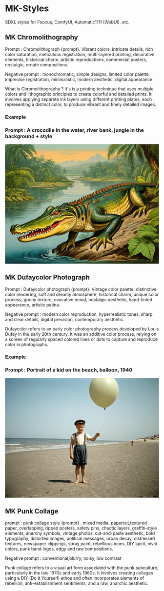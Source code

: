 # MK-Styles
SDXL styles for Foocus, ComfyUI, Automatic1111 (WebUI), etc.

## MK Chromolithography

Prompt : Chromolithograph {prompt}. Vibrant colors, intricate details, rich color saturation, meticulous registration, multi-layered printing, decorative elements, historical charm, artistic reproductions, commercial posters, nostalgic, ornate compositions.

Negative prompt : monochromatic, simple designs, limited color palette, imprecise registration, minimalistic, modern aesthetic, digital appearance.

What is Chromolithography ? It's is a printing technique that uses multiple colors and lithographic principles to create colorful and detailed prints. It involves applying separate ink layers using different printing plates, each representing a distinct color, to produce vibrant and finely detailed images.

### Example

### Prompt : A crocodile in the water, river bank, jungle in the background + style

![image](https://github.com/K3nt3L/MK-Styles/blob/main/Guide/Chromolithography_example.png)


## MK Dufaycolor Photograph

Prompt : Dufaycolor photograph {prompt}. Vintage color palette, distinctive color rendering, soft and dreamy atmosphere, historical charm, unique color process, grainy texture, evocative mood, nostalgic aesthetic, hand-tinted appearance, artistic patina.

Negative prompt : modern color reproduction, hyperrealistic tones, sharp and clear details, digital precision, contemporary aesthetic.

Dufaycolor refers to an early color photography process developed by Louis Dufay in the early 20th century. It was an additive color process, relying on a screen of regularly spaced colored lines or dots to capture and reproduce color in photographs. 

### Example

### Prompt : Portrait of a kid on the beach, balloon, 1940

![image](https://github.com/K3nt3L/MK-Styles/blob/main/Guide/DufayColor_photography_example.png)

## MK Punk Collage

prompt : punk collage style {prompt} . mixed media, papercut,textured paper, overlapping, ripped posters, safety pins, chaotic layers, graffiti-style elements, anarchy symbols, vintage photos, cut-and-paste aesthetic, bold typography, distorted images, political messages, urban decay, distressed textures, newspaper clippings, spray paint, rebellious icons, DIY spirit, vivid colors, punk band logos, edgy and raw compositions.

Negative prompt : conventional,blurry, noisy, low contrast

Punk collage refers to a visual art form associated with the punk subculture, particularly in the late 1970s and early 1980s. It involves creating collages using a DIY (Do It Yourself) ethos and often incorporates elements of rebellion, anti-establishment sentiments, and a raw, anarchic aesthetic.


